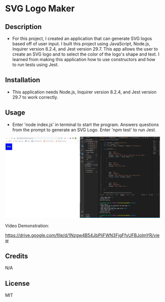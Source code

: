 # SVG Logo Maker

## Description
- For this project, I created an application that can generate SVG logos based off of user input.
I built this project using JavaScript, Node.js, Inquirer version 8.2.4, and Jest version 29.7.
This app allows the user to create an SVG logo and to select the color of the logo's shape and text.
I learned from making this application how to use constructors and how to run tests using Jest.

## Installation
- This application needs Node.js, Inquirer version 8.2.4, and Jest version 29.7 to work correctly.

## Usage
- Enter 'node index.js' in terminal to start the program. Answers questions from the prompt to generate an SVG Logo. Enter 'npm test' to run Jest.

![Screenshot](./assets/images/screenshot.png)

Video Demonstration:

https://drive.google.com/file/d/1Nzgw4B54JbPliFWN3FjgFfyUFBJolmYR/view

## Credits
N/A

## License
MIT
